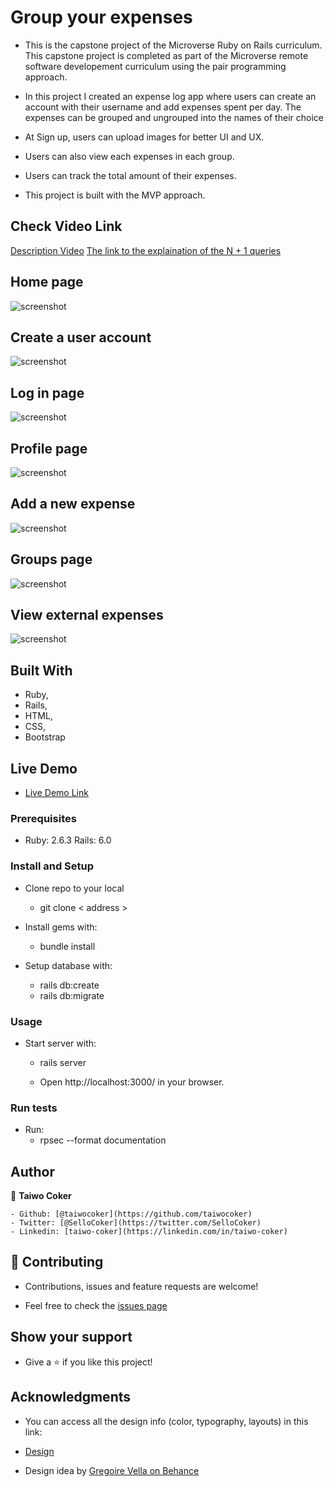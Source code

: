 # Group your expenses

  - This is the capstone project of the Microverse Ruby on Rails curriculum. This capstone project is completed as part of the Microverse remote software developement curriculum using the pair programming approach.

  - In this project I created an expense log app where users can create an account with their username and add expenses spent per day. The expenses can be grouped and ungrouped into the names of their choice

  - At Sign up, users can upload images for better UI and UX.

  - Users can also view each expenses in each group.

  - Users can track the total amount of their expenses.

  - This project is built with the MVP approach.


## Check Video Link

   [Description Video](https://www.loom.com/share/e488a137c6914b548c1f07ff10395a32)
   [The link to the explaination of the N + 1 queries](https://www.loom.com/share/bb5fa1d5dac74ee0bb6aad67cfd35a07)

## Home page

   ![screenshot](./app/assets/images/homepage.PNG)

## Create a user account

   ![screenshot](./app/assets/images/signup.PNG)

## Log in page

   ![screenshot](./app/assets/images/login.PNG)

## Profile page

   ![screenshot](./app/assets/images/profile.PNG)

## Add a new expense

   ![screenshot](./app/assets/images/new_expense.PNG)

## Groups page

   ![screenshot](./app/assets/images/groups.PNG)

## View external expenses

   ![screenshot](./app/assets/images/external.PNG)

## Built With
  - Ruby,
  - Rails,
  - HTML,
  - CSS,
  - Bootstrap

## Live Demo

  - [Live Demo Link](https://log-expense.herokuapp.com/)

### Prerequisites

  - Ruby: 2.6.3 Rails: 6.0

### Install and Setup

  - Clone repo to your local
    - git clone < address >

  - Install gems with:
    - bundle install

  - Setup database with:
    - rails db:create
    - rails db:migrate

### Usage

  - Start server with:
    - rails server

    - Open http://localhost:3000/ in your browser.

### Run tests
  - Run:
    - rpsec --format documentation

## Author

  👤 **Taiwo Coker**

    - Github: [@taiwocoker](https://github.com/taiwocoker)
    - Twitter: [@SelloCoker](https://twitter.com/SelloCoker)
    - Linkedin: [taiwo-coker](https://linkedin.com/in/taiwo-coker)

## 🤝 Contributing

  - Contributions, issues and feature requests are welcome!

  - Feel free to check the [issues page](https://github.com/taiwocoker/Group_it/issues)

## Show your support

  - Give a ⭐️ if you like this project!

## Acknowledgments

  - You can access all the design info (color, typography, layouts) in this link:

  - [Design](https://www.behance.net/gallery/19759151/Snapscan-iOs-design-and-branding?tracking_source=)

  - Design idea by [Gregoire Vella on Behance](https://www.behance.net/gregoirevella)
